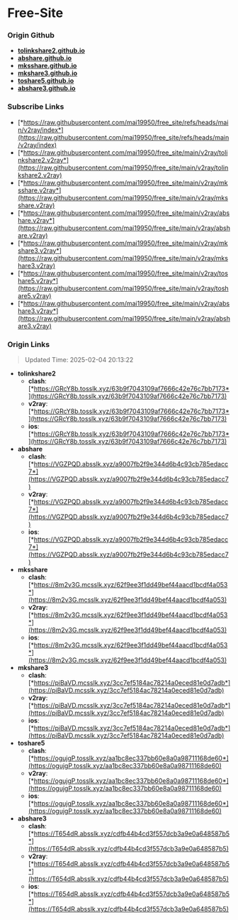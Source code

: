 # Free-Site

### Origin Github

- [**tolinkshare2.github.io**](https://github.com/tolinkshare2/tolinkshare2.github.io)
- [**abshare.github.io**](https://github.com/abshare/abshare.github.io)
- [**mksshare.github.io**](https://github.com/mksshare/mksshare.github.io)
- [**mkshare3.github.io**](https://github.com/mkshare3/mkshare3.github.io)
- [**toshare5.github.io**](https://github.com/toshare5/toshare5.github.io)
- [**abshare3.github.io**](https://github.com/abshare3/abshare3.github.io)

### Subscribe Links

- [*https://raw.githubusercontent.com/mai19950/free_site/refs/heads/main/v2ray/index*](https://raw.githubusercontent.com/mai19950/free_site/refs/heads/main/v2ray/index)
- [*https://raw.githubusercontent.com/mai19950/free_site/main/v2ray/tolinkshare2.v2ray*](https://raw.githubusercontent.com/mai19950/free_site/main/v2ray/tolinkshare2.v2ray)
- [*https://raw.githubusercontent.com/mai19950/free_site/main/v2ray/mksshare.v2ray*](https://raw.githubusercontent.com/mai19950/free_site/main/v2ray/mksshare.v2ray)
- [*https://raw.githubusercontent.com/mai19950/free_site/main/v2ray/abshare.v2ray*](https://raw.githubusercontent.com/mai19950/free_site/main/v2ray/abshare.v2ray)
- [*https://raw.githubusercontent.com/mai19950/free_site/main/v2ray/mkshare3.v2ray*](https://raw.githubusercontent.com/mai19950/free_site/main/v2ray/mkshare3.v2ray)
- [*https://raw.githubusercontent.com/mai19950/free_site/main/v2ray/toshare5.v2ray*](https://raw.githubusercontent.com/mai19950/free_site/main/v2ray/toshare5.v2ray)
- [*https://raw.githubusercontent.com/mai19950/free_site/main/v2ray/abshare3.v2ray*](https://raw.githubusercontent.com/mai19950/free_site/main/v2ray/abshare3.v2ray)

### Origin Links

> Updated Time: 2025-02-04 20:13:22

- **tolinkshare2**
  - **clash**: [*https://GRcY8b.tosslk.xyz/63b9f7043109af7666c42e76c7bb7173*](https://GRcY8b.tosslk.xyz/63b9f7043109af7666c42e76c7bb7173)
  - **v2ray**: [*https://GRcY8b.tosslk.xyz/63b9f7043109af7666c42e76c7bb7173*](https://GRcY8b.tosslk.xyz/63b9f7043109af7666c42e76c7bb7173)
  - **ios**: [*https://GRcY8b.tosslk.xyz/63b9f7043109af7666c42e76c7bb7173*](https://GRcY8b.tosslk.xyz/63b9f7043109af7666c42e76c7bb7173)
- **abshare**
  - **clash**: [*https://VGZPQD.absslk.xyz/a9007fb2f9e344d6b4c93cb785edacc7*](https://VGZPQD.absslk.xyz/a9007fb2f9e344d6b4c93cb785edacc7)
  - **v2ray**: [*https://VGZPQD.absslk.xyz/a9007fb2f9e344d6b4c93cb785edacc7*](https://VGZPQD.absslk.xyz/a9007fb2f9e344d6b4c93cb785edacc7)
  - **ios**: [*https://VGZPQD.absslk.xyz/a9007fb2f9e344d6b4c93cb785edacc7*](https://VGZPQD.absslk.xyz/a9007fb2f9e344d6b4c93cb785edacc7)
- **mksshare**
  - **clash**: [*https://8m2v3G.mcsslk.xyz/62f9ee3f1dd49bef44aacd1bcdf4a053*](https://8m2v3G.mcsslk.xyz/62f9ee3f1dd49bef44aacd1bcdf4a053)
  - **v2ray**: [*https://8m2v3G.mcsslk.xyz/62f9ee3f1dd49bef44aacd1bcdf4a053*](https://8m2v3G.mcsslk.xyz/62f9ee3f1dd49bef44aacd1bcdf4a053)
  - **ios**: [*https://8m2v3G.mcsslk.xyz/62f9ee3f1dd49bef44aacd1bcdf4a053*](https://8m2v3G.mcsslk.xyz/62f9ee3f1dd49bef44aacd1bcdf4a053)
- **mkshare3**
  - **clash**: [*https://piBaVD.mcsslk.xyz/3cc7ef5184ac78214a0eced81e0d7adb*](https://piBaVD.mcsslk.xyz/3cc7ef5184ac78214a0eced81e0d7adb)
  - **v2ray**: [*https://piBaVD.mcsslk.xyz/3cc7ef5184ac78214a0eced81e0d7adb*](https://piBaVD.mcsslk.xyz/3cc7ef5184ac78214a0eced81e0d7adb)
  - **ios**: [*https://piBaVD.mcsslk.xyz/3cc7ef5184ac78214a0eced81e0d7adb*](https://piBaVD.mcsslk.xyz/3cc7ef5184ac78214a0eced81e0d7adb)
- **toshare5**
  - **clash**: [*https://ogujgP.tosslk.xyz/aa1bc8ec337bb60e8a0a98711168de60*](https://ogujgP.tosslk.xyz/aa1bc8ec337bb60e8a0a98711168de60)
  - **v2ray**: [*https://ogujgP.tosslk.xyz/aa1bc8ec337bb60e8a0a98711168de60*](https://ogujgP.tosslk.xyz/aa1bc8ec337bb60e8a0a98711168de60)
  - **ios**: [*https://ogujgP.tosslk.xyz/aa1bc8ec337bb60e8a0a98711168de60*](https://ogujgP.tosslk.xyz/aa1bc8ec337bb60e8a0a98711168de60)
- **abshare3**
  - **clash**: [*https://T654dR.absslk.xyz/cdfb44b4cd3f557dcb3a9e0a648587b5*](https://T654dR.absslk.xyz/cdfb44b4cd3f557dcb3a9e0a648587b5)
  - **v2ray**: [*https://T654dR.absslk.xyz/cdfb44b4cd3f557dcb3a9e0a648587b5*](https://T654dR.absslk.xyz/cdfb44b4cd3f557dcb3a9e0a648587b5)
  - **ios**: [*https://T654dR.absslk.xyz/cdfb44b4cd3f557dcb3a9e0a648587b5*](https://T654dR.absslk.xyz/cdfb44b4cd3f557dcb3a9e0a648587b5)
